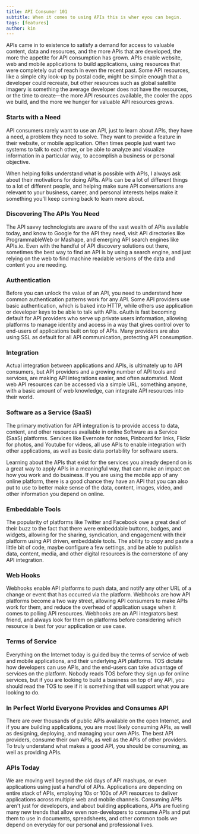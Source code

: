```yaml
---
title: API Consumer 101
subtitle: When it comes to using APIs this is wher eyou can begin.
tags: [features]
author: kin
---
```


APIs came in to existence to satisfy a demand for access to valuable content, data and resources, and the more APis that are developed, the more the appetite for API consumption has grown. APIs enable website, web and mobile applications to build applications, using resources that were completely out of reach in even the recent past. Some API resources, like a simple city look-up by postal code, might be simple enough that a developer could recreate, but other resources such as global satellite imagery is something the average developer does not have the resources, or the time to create—the more API resources available, the cooler the apps we build, and the more we hunger for valuable API resources grows.

### Starts with a Need
API consumers rarely want to use an API, just to learn about APIs, they have a need, a problem they need to solve. They want to provide a feature in their website, or mobile application. Often times people just want two systems to talk to each other, or be able to analyze and visualize information in a particular way, to accomplish a business or personal objective.

When helping folks understand what is possible with APIs, I always ask about their motivations for doing APIs. APIs can be a lot of different things to a lot of different people, and helping make sure API conversations are relevant to your business, career, and personal interests helps make it something you'll keep coming back to learn more about.

### Discovering The APIs You Need
The API savvy technologists are aware of the vast wealth of APis available today, and know to Google for the API they need, visit API directories like ProgrammableWeb or Mashape, and emerging API search engines like APIs.io. Even with the handful of API discovery solutions out there, sometimes the best way to find an API is by using a search engine, and just relying on the web to find machine readable versions of the data and content you are needing.

### Authentication
Before you can unlock the value of an API, you need to understand how common authentication patterns work for any API. Some API providers use basic authentication, which is baked into HTTP, while others use application or developer keys to be able to talk with APIs. oAuth is fast becoming default for API providers who serve up private users information, allowing platforms to manage identity and access in a way that gives control over to end-users of applications built on top of APIs. Many providers are also using SSL as default for all API communication, protecting API consumption.

### Integration
Actual integration between applications and APIs, is ultimately up to API consumers, but API providers and a growing number of API tools and services, are making API integrations easier, and often automated. Most web API resources can be accessed via a simple URL, something anyone, with a basic amount of web knowledge, can integrate API resources into their world.

### Software as a Service (SaaS)
The primary motivation for API integration is to provide access to data, content, and other resources available in online Software as a Service (SaaS) platforms. Services like Evernote for notes, Pinboard for links, Flickr for photos, and Youtube for videos, all use APIs to enable integration with other applications, as well as basic data portability for software users.

Learning about the APIs that exist for the services you already depend on is a great way to apply APIs in a meaningful way, that can make an impact on how you work and do business. If you are using the mobile app of any online platform, there is a good chance they have an API that you can also put to use to better make sense of the data, content, images, video, and other information you depend on online.

### Embeddable Tools
The popularity of platforms like Twitter and Facebook owe a great deal of their buzz to the fact that there were embeddable buttons, badges, and widgets, allowing for the sharing, syndication, and engagement with their platform using API driven, embeddable tools. The ability to copy and paste a little bit of code, maybe configure a few settings, and be able to publish data, content, media, and other digital resources is the cornerstone of any API integration.

### Web Hooks
Webhooks enable API platforms to push data, and notify any other URL of a change or event that has occurred via the platform. Webhooks are how API platforms become a two way street, allowing API consumers to make APIs work for them, and reduce the overhead of application usage when it comes to polling API resources. Webhooks are an API integrators best friend, and always look for them on platforms before considering which resource is best for your application or use case.

### Terms of Service
Everything on the Internet today is guided buy the terms of service of web and mobile applications, and their underlying API platforms. TOS dictate how developers can use APIs, and the end-users can take advantage of services on the platform. Nobody reads TOS before they sign up for online services, but if you are looking to build a business on top of any API, you should read the TOS to see if it is something that will support what you are looking to do.

### In Perfect World Everyone Provides and Consumes API
There are over thousands of public APIs available on the open Internet, and if you are building applications, you are most likely consuming APIs, as well as designing, deploying, and managing your own APIs. The best API providers, consume their own APIs, as well as the APIs of other providers. To truly understand what makes a good API, you should be consuming, as well as providing APIs.

### APIs Today
We are moving well beyond the old days of API mashups, or even applications using just a handful of APis. Applications are depending on entire stack of APIs, employing 10s or 100s of API resources to deliver applications across multiple web and mobile channels. Consuming APIs aren't just for developers, and about building applications, APIs are fueling many new trends that allow even non-developers to consume APIs and put them to use in documents, spreadsheets, and other common tools we depend on everyday for our personal and professional lives.



